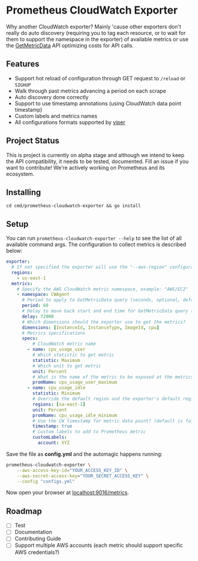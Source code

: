 # Prometheus CloudWatch Exporter

Why another CloudWatch exporter? Mainly 'cause other exporters don't really do auto discovery (requiring you to tag each resource, or to wait for them to support the namespace in the exporter) of available metrics or use the [GetMetricData](https://docs.aws.amazon.com/AmazonCloudWatch/latest/APIReference/API_GetMetricData.html) API optimizing costs for API calls.

## Features

* Support hot reload of configuration through GET request to `/reload` or `SIGHUP`
* Walk through past metrics advancing a period on each scrape
* Auto discovery done correctly
* Support to use timestamp annotations (using CloudWatch data point timestamp)
* Custom labels and metrics names
* All configurations formats supported by [viper](https://github.com/spf13/viper)

## Project Status

This is project is currently on alpha stage and although we intend to keep the API compatibility, it needs to be tested, documented. Fill an issue if you want to contribute! We're actively working on Prometheus and its ecosystem.

## Installing

`cd cmd/prometheus-cloudwatch-exporter && go install`

## Setup

You can run `prometheus-cloudwatch-exporter --help` to see the list of all available command args. The configuration to collect metrics is described below:

```yml
exporter:
  # If not specified the exporter will use the "--aws-region" configuration
  regions:
    - us-east-1
  metrics:
    # Specify the AWS CloudWatch metric namespace, example: "AWS/EC2"
    - namespace: CWAgent
      # Period to apply to GetMetricData query (seconds, optional, default is 60)
      period: 60
      # Delay to move back start and end time for GetMetricData query (seconds, optional, default is 600)
      delay: 72000
      # Which dimensions should the exporter use to get the metrics?
      dimensions: [InstanceId, InstanceType, ImageId, cpu]
      # Metrics specifications
      specs:
          # CloudWatch metric name
        - name: cpu_usage_user
          # Which statistic to get metric
          statistic: Maximum
          # Which unit to get metric
          unit: Percent
          # What is the name of the metric to be exposed at the metrics endpoint?
          promName: cpu_usage_user_maximum
        - name: cpu_usage_idle
          statistic: Minimum
          # Override the default region and the exporter's default regions
          regions: [sa-east-1]
          unit: Percent
          promName: cpu_usage_idle_minimum
          # Use the CW timestamp for metric data point? (default is false)
          timestamp: true
          # Custom labels to add to Prometheus metric
          customLabels:
            account: XYZ
```

Save the file as **config.yml** and the automagic happens running:

```bash
prometheus-cloudwatch-exporter \
    --aws-access-key-id="YOUR_ACCESS_KEY_ID" \
    --aws-secret-access-key="YOUR_SECRET_ACCESS_KEY" \
    --config "configs.yml"
```

Now open your browser at [localhost:9016/metrics](http://localhost:9016/metrics).

## Roadmap

- [ ] Test
- [ ] Documentation
- [ ] Contributing Guide
- [ ] Support multiple AWS accounts (each metric should support specific AWS credentials?)
